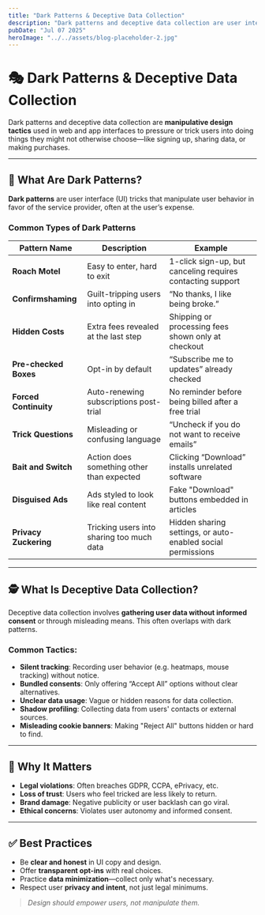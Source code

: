 ```yaml
---
title: "Dark Patterns & Deceptive Data Collection"
description: "Dark patterns and deceptive data collection are user interface (UI) or user experience (UX) design tactics used to manipulate users into doing things they might not have done willingly."
pubDate: "Jul 07 2025"
heroImage: "../../assets/blog-placeholder-2.jpg"
---
```


# 🎭 Dark Patterns & Deceptive Data Collection

Dark patterns and deceptive data collection are **manipulative design tactics** used in web and app interfaces to pressure or trick users into doing things they might not otherwise choose—like signing up, sharing data, or making purchases.

---

## 🧩 What Are Dark Patterns?

**Dark patterns** are user interface (UI) tricks that manipulate user behavior in favor of the service provider, often at the user’s expense.

### Common Types of Dark Patterns

| Pattern Name         | Description                                      | Example                                                       |
|----------------------|--------------------------------------------------|---------------------------------------------------------------|
| **Roach Motel**       | Easy to enter, hard to exit                      | 1-click sign-up, but canceling requires contacting support    |
| **Confirmshaming**    | Guilt-tripping users into opting in              | “No thanks, I like being broke.”                              |
| **Hidden Costs**      | Extra fees revealed at the last step             | Shipping or processing fees shown only at checkout            |
| **Pre-checked Boxes** | Opt-in by default                                | “Subscribe me to updates” already checked                     |
| **Forced Continuity** | Auto-renewing subscriptions post-trial           | No reminder before being billed after a free trial            |
| **Trick Questions**   | Misleading or confusing language                 | “Uncheck if you do not want to receive emails”                |
| **Bait and Switch**   | Action does something other than expected        | Clicking “Download” installs unrelated software               |
| **Disguised Ads**     | Ads styled to look like real content             | Fake "Download" buttons embedded in articles                  |
| **Privacy Zuckering** | Tricking users into sharing too much data        | Hidden sharing settings, or auto-enabled social permissions   |

---

## 🕵️ What Is Deceptive Data Collection?

Deceptive data collection involves **gathering user data without informed consent** or through misleading means. This often overlaps with dark patterns.

### Common Tactics:

- **Silent tracking**: Recording user behavior (e.g. heatmaps, mouse tracking) without notice.
- **Bundled consents**: Only offering “Accept All” options without clear alternatives.
- **Unclear data usage**: Vague or hidden reasons for data collection.
- **Shadow profiling**: Collecting data from users' contacts or external sources.
- **Misleading cookie banners**: Making "Reject All" buttons hidden or hard to find.

---

## 📜 Why It Matters

- **Legal violations**: Often breaches GDPR, CCPA, ePrivacy, etc.
- **Loss of trust**: Users who feel tricked are less likely to return.
- **Brand damage**: Negative publicity or user backlash can go viral.
- **Ethical concerns**: Violates user autonomy and informed consent.

---

## ✅ Best Practices

- Be **clear and honest** in UI copy and design.
- Offer **transparent opt-ins** with real choices.
- Practice **data minimization**—collect only what's necessary.
- Respect user **privacy and intent**, not just legal minimums.

> _Design should empower users, not manipulate them._

